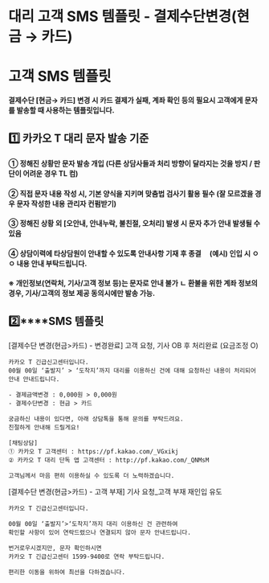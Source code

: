 # 대리 고객 SMS 템플릿 - 결제수단변경(현금 → 카드)

**고객 SMS 템플릿**
==============

**결제수단 [현금→ 카드] 변경 시 카드 결제가 실패, 계좌 확인 등의 필요시 고객에게 문자를 발송할 때 사용하는 템플릿입니다.**

**1️⃣ 카카오 T 대리 문자 발송 기준**
-------------------------

#### **① 정해진 상황만 문자 발송 개입 (다른 상담사들과 처리 방향이 달라지는 것을 방지 / 판단이 어려운 경우 TL 컴)**

#### **② 직접 문자 내용 작성 시, 기본 양식을 지키며 맞춤법 검사기 활용 필수 (잘 모르겠을 경우 문자 작성한 내용 관리자 컨펌받기)**

#### **③ 정해진 상황 외 [오안내, 안내누락, 불친절, 오처리] 발생 시 문자 추가 안내 발생될 수 있음**

#### **④ 상담이력에 타상담원이 안내할 수 있도록 안내사항 기재 후 종결     (예시) 인입 시 ㅇㅇ 내용 안내 부탁드립니다.**

#### **※ 개인정보(연락처, 기사/고객 정보 등)는 문자로 안내 불가 ㄴ 환불을 위한 계좌 정보의 경우, 기사/고객의 정보 제공 동의시에만 발송 가능.**

**2️⃣****SMS 템플릿**
------------------

[결제수단 변경(현금>카드) - 변경완료] 고객 요청, 기사 OB 후 처리완료 (요금조정 O)

```
카카오 T 긴급신고센터입니다.  
00월 00일 ‘출발지’ > ‘도착지’까지 대리를 이용하신 건에 대해 요청하신 내용이 처리되어 안내 안내드립니다.  
  
- 결제금액변경 : 0,000원 > 0,000원  
- 결제수단변경 : 현금 > 카드  
  
궁금하신 내용이 있다면, 아래 상담톡을 통해 문의를 부탁드려요.  
친절하게 안내해 드릴게요!  
  
[채팅상담]  
① 카카오 T 고객센터 : https://pf.kakao.com/_VGxikj  
② 카카오 T 대리 단독 앱 고객센터 : http://pf.kakao.com/_QNMsM  
  
고객님께서 마음 편히 이용하실 수 있도록 더 노력하겠습니다.
```

[결제수단 변경(현금>카드) - 고객 부재] 기사 요청\_고객 부재 재인입 유도

```
카카오 T 긴급신고센터입니다.  
  
00월 00일 ‘출발지’>‘도착지’까지 대리 이용하신 건 관련하여  
확인할 사항이 있어 연락드렸으나 연결되지 않아 문자 안내드립니다.  
  
번거로우시겠지만, 문자 확인하시면  
카카오 T 긴급신고센터 1599-9400로 연락 부탁드립니다.  
  
편리한 이동을 위하여 최선을 다하겠습니다.
```